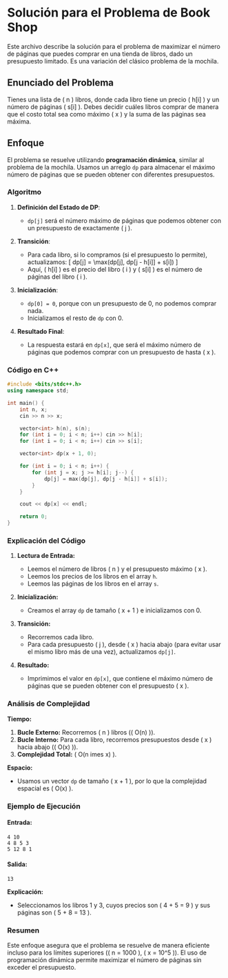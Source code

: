 
# Solución para el Problema de Book Shop

Este archivo describe la solución para el problema de maximizar el número de páginas que puedes comprar en una tienda 
de libros, dado un presupuesto limitado. Es una variación del clásico problema de la mochila.

## Enunciado del Problema

Tienes una lista de \( n \) libros, donde cada libro tiene un precio \( h[i] \) y un número de páginas \( s[i] \). 
Debes decidir cuáles libros comprar de manera que el costo total sea como máximo \( x \) y la suma de las páginas 
sea máxima.

## Enfoque

El problema se resuelve utilizando **programación dinámica**, similar al problema de la mochila. Usamos un arreglo `dp` 
para almacenar el máximo número de páginas que se pueden obtener con diferentes presupuestos.

### Algoritmo

1. **Definición del Estado de DP**:
   - `dp[j]` será el número máximo de páginas que podemos obtener con un presupuesto de exactamente \( j \).

2. **Transición**:
   - Para cada libro, si lo compramos (si el presupuesto lo permite), actualizamos:
     \[ dp[j] = \max(dp[j], dp[j - h[i]] + s[i]) \]
   - Aquí, \( h[i] \) es el precio del libro \( i \) y \( s[i] \) es el número de páginas del libro \( i \).

3. **Inicialización**:
   - `dp[0] = 0`, porque con un presupuesto de 0, no podemos comprar nada.
   - Inicializamos el resto de `dp` con 0.

4. **Resultado Final**:
   - La respuesta estará en `dp[x]`, que será el máximo número de páginas que podemos comprar con un presupuesto de hasta \( x \).

### Código en C++

```cpp
#include <bits/stdc++.h>
using namespace std;

int main() {
    int n, x;
    cin >> n >> x;

    vector<int> h(n), s(n);
    for (int i = 0; i < n; i++) cin >> h[i];
    for (int i = 0; i < n; i++) cin >> s[i];

    vector<int> dp(x + 1, 0);

    for (int i = 0; i < n; i++) {
        for (int j = x; j >= h[i]; j--) {
            dp[j] = max(dp[j], dp[j - h[i]] + s[i]);
        }
    }

    cout << dp[x] << endl;

    return 0;
}
```

### Explicación del Código

1. **Lectura de Entrada:**
   - Leemos el número de libros \( n \) y el presupuesto máximo \( x \).
   - Leemos los precios de los libros en el array `h`.
   - Leemos las páginas de los libros en el array `s`.

2. **Inicialización:**
   - Creamos el array `dp` de tamaño \( x + 1 \) e inicializamos con 0.

3. **Transición:**
   - Recorremos cada libro.
   - Para cada presupuesto \( j \), desde \( x \) hacia abajo (para evitar usar el mismo libro más de una vez), actualizamos `dp[j]`.

4. **Resultado:**
   - Imprimimos el valor en `dp[x]`, que contiene el máximo número de páginas que se pueden obtener con el presupuesto \( x \).

### Análisis de Complejidad

**Tiempo:**
1. **Bucle Externo:** Recorremos \( n \) libros (\( O(n) \)).
2. **Bucle Interno:** Para cada libro, recorremos presupuestos desde \( x \) hacia abajo (\( O(x) \)).
3. **Complejidad Total:** \( O(n 	imes x) \).

**Espacio:**
- Usamos un vector `dp` de tamaño \( x + 1 \), por lo que la complejidad espacial es \( O(x) \).

### Ejemplo de Ejecución

#### Entrada:
```
4 10
4 8 5 3
5 12 8 1
```

#### Salida:
```
13
```

**Explicación:**
- Seleccionamos los libros 1 y 3, cuyos precios son \( 4 + 5 = 9 \) y sus páginas son \( 5 + 8 = 13 \).

### Resumen

Este enfoque asegura que el problema se resuelve de manera eficiente incluso para los límites superiores (\( n = 1000 \), \( x = 10^5 \)).
El uso de programación dinámica permite maximizar el número de páginas sin exceder el presupuesto.
